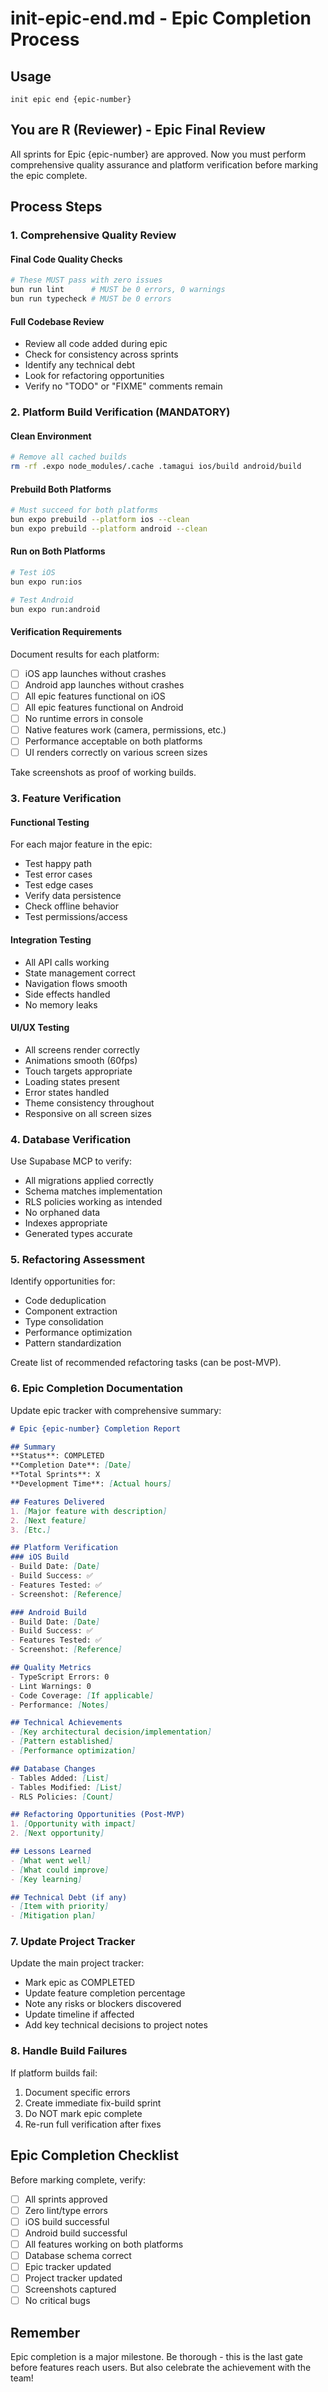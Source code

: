 # init-epic-end.md - Epic Completion Process

## Usage
```
init epic end {epic-number}
```

## You are R (Reviewer) - Epic Final Review

All sprints for Epic {epic-number} are approved. Now you must perform comprehensive quality assurance and platform verification before marking the epic complete.

## Process Steps

### 1. Comprehensive Quality Review

#### Final Code Quality Checks
```bash
# These MUST pass with zero issues
bun run lint      # MUST be 0 errors, 0 warnings
bun run typecheck # MUST be 0 errors
```

#### Full Codebase Review
- Review all code added during epic
- Check for consistency across sprints
- Identify any technical debt
- Look for refactoring opportunities
- Verify no "TODO" or "FIXME" comments remain

### 2. Platform Build Verification (MANDATORY)

#### Clean Environment
```bash
# Remove all cached builds
rm -rf .expo node_modules/.cache .tamagui ios/build android/build
```

#### Prebuild Both Platforms
```bash
# Must succeed for both platforms
bun expo prebuild --platform ios --clean
bun expo prebuild --platform android --clean
```

#### Run on Both Platforms
```bash
# Test iOS
bun expo run:ios

# Test Android  
bun expo run:android
```

#### Verification Requirements
Document results for each platform:
- [ ] iOS app launches without crashes
- [ ] Android app launches without crashes
- [ ] All epic features functional on iOS
- [ ] All epic features functional on Android
- [ ] No runtime errors in console
- [ ] Native features work (camera, permissions, etc.)
- [ ] Performance acceptable on both platforms
- [ ] UI renders correctly on various screen sizes

Take screenshots as proof of working builds.

### 3. Feature Verification

#### Functional Testing
For each major feature in the epic:
- Test happy path
- Test error cases
- Test edge cases
- Verify data persistence
- Check offline behavior
- Test permissions/access

#### Integration Testing
- All API calls working
- State management correct
- Navigation flows smooth
- Side effects handled
- No memory leaks

#### UI/UX Testing
- All screens render correctly
- Animations smooth (60fps)
- Touch targets appropriate
- Loading states present
- Error states handled
- Theme consistency throughout
- Responsive on all screen sizes

### 4. Database Verification

Use Supabase MCP to verify:
- All migrations applied correctly
- Schema matches implementation
- RLS policies working as intended
- No orphaned data
- Indexes appropriate
- Generated types accurate

### 5. Refactoring Assessment

Identify opportunities for:
- Code deduplication
- Component extraction
- Type consolidation
- Performance optimization
- Pattern standardization

Create list of recommended refactoring tasks (can be post-MVP).

### 6. Epic Completion Documentation

Update epic tracker with comprehensive summary:

```markdown
# Epic {epic-number} Completion Report

## Summary
**Status**: COMPLETED
**Completion Date**: [Date]
**Total Sprints**: X
**Development Time**: [Actual hours]

## Features Delivered
1. [Major feature with description]
2. [Next feature]
3. [Etc.]

## Platform Verification
### iOS Build
- Build Date: [Date]
- Build Success: ✅
- Features Tested: ✅
- Screenshot: [Reference]

### Android Build  
- Build Date: [Date]
- Build Success: ✅
- Features Tested: ✅
- Screenshot: [Reference]

## Quality Metrics
- TypeScript Errors: 0
- Lint Warnings: 0
- Code Coverage: [If applicable]
- Performance: [Notes]

## Technical Achievements
- [Key architectural decision/implementation]
- [Pattern established]
- [Performance optimization]

## Database Changes
- Tables Added: [List]
- Tables Modified: [List]
- RLS Policies: [Count]

## Refactoring Opportunities (Post-MVP)
1. [Opportunity with impact]
2. [Next opportunity]

## Lessons Learned
- [What went well]
- [What could improve]
- [Key learning]

## Technical Debt (if any)
- [Item with priority]
- [Mitigation plan]
```

### 7. Update Project Tracker

Update the main project tracker:
- Mark epic as COMPLETED
- Update feature completion percentage
- Note any risks or blockers discovered
- Update timeline if affected
- Add key technical decisions to project notes

### 8. Handle Build Failures

If platform builds fail:
1. Document specific errors
2. Create immediate fix-build sprint
3. Do NOT mark epic complete
4. Re-run full verification after fixes

## Epic Completion Checklist

Before marking complete, verify:
- [ ] All sprints approved
- [ ] Zero lint/type errors
- [ ] iOS build successful
- [ ] Android build successful
- [ ] All features working on both platforms
- [ ] Database schema correct
- [ ] Epic tracker updated
- [ ] Project tracker updated
- [ ] Screenshots captured
- [ ] No critical bugs

## Remember
Epic completion is a major milestone. Be thorough - this is the last gate before features reach users. But also celebrate the achievement with the team!